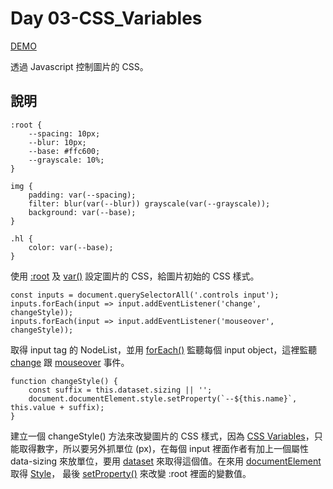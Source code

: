 # Day 03-CSS_Variables

[DEMO](https://iamysj.github.io/Javascript30/03-CSS_Variables/index-START.html)

透過 Javascript 控制圖片的 CSS。

## 說明
```
:root {
	--spacing: 10px;
    --blur: 10px;
    --base: #ffc600;
	--grayscale: 10%;
}

img {
    padding: var(--spacing);
    filter: blur(var(--blur)) grayscale(var(--grayscale));
    background: var(--base);
}

.hl {
	color: var(--base);
}
```
使用 [:root](https://developer.mozilla.org/en-US/docs/Web/CSS/:root) 及 [var()](https://developer.mozilla.org/en-US/docs/Web/CSS/var) 設定圖片的 CSS，給圖片初始的 CSS 樣式。
```
const inputs = document.querySelectorAll('.controls input');
inputs.forEach(input => input.addEventListener('change', changeStyle));
inputs.forEach(input => input.addEventListener('mouseover', changeStyle));
```
取得 input tag 的 NodeList，並用 [forEach()](https://developer.mozilla.org/en-US/docs/Web/API/NodeList/forEach) 監聽每個 input object，這裡監聽 [change](https://developer.mozilla.org/en-US/docs/Web/Events/change) 跟 [mouseover](https://developer.mozilla.org/en-US/docs/Web/Events/mouseover) 事件。
```
function changeStyle() {
	const suffix = this.dataset.sizing || '';
	document.documentElement.style.setProperty(`--${this.name}`, this.value + suffix);
}
```
建立一個 changeStyle() 方法來改變圖片的 CSS 樣式，因為 [CSS Variables](https://developer.mozilla.org/en-US/docs/Web/CSS/CSS_Variables)，只能取得數字，所以要另外抓單位 (px)，在每個 input 裡面作者有加上一個屬性 data-sizing 來放單位，要用 [dataset](https://developer.mozilla.org/en-US/docs/Web/API/HTMLElement/dataset) 來取得這個值。在來用 [documentElement](https://developer.mozilla.org/en-US/docs/Web/API/Document/documentElement) 取得 [Style](https://developer.mozilla.org/en-US/docs/Tools/Style_Editor)， 最後 [setProperty()](https://developer.mozilla.org/en-US/docs/Web/API/CSSStyleDeclaration/setProperty) 來改變 :root 裡面的變數值。
